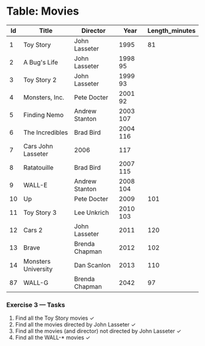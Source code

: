 # Table: Movies
|Id	|Title	|Director	|Year	|Length_minutes|
|---|-------|---------|-----|--------------|
|1	|Toy Story	|John Lasseter	|1995	|81|
|2	|A Bug's Life	|John Lasseter	|1998	95|
|3	|Toy Story 2	|John Lasseter  |1999	93|
|4	|Monsters, Inc.	|Pete Docter	|2001	92|
|5	|Finding Nemo	|Andrew Stanton	|2003	107|
|6	|The Incredibles	|Brad Bird	|2004	116|
|7	|Cars	John Lasseter	|2006	|117|
|8	|Ratatouille	|Brad Bird	|2007	115|
|9	|WALL-E	|Andrew Stanton	|2008	104|
|10	|Up	|Pete Docter	|2009	|101|
|11	|Toy Story 3	|Lee Unkrich	|2010	103|
|12	|Cars 2	|John Lasseter	|2011	|120|
|13	|Brave	|Brenda Chapman	|2012	|102|
|14	|Monsters University	|Dan Scanlon	|2013	|110|
|87	|WALL-G	|Brenda Chapman	|2042	|97|

### Exercise 3 — Tasks
  1. Find all the Toy Story movies ✓
  2. Find all the movies directed by John Lasseter ✓
  3. Find all the movies (and director) not directed by John Lasseter ✓
  4. Find all the WALL-* movies ✓
